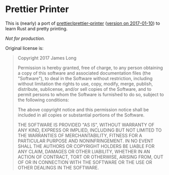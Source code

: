 # Prettier Printer

This is (nearly) a port of [prettier/prettier-printer] ([version on 2017-01-10]) to learn Rust and pretty printing.

*Not for production.*

Original license is:

> Copyright 2017 James Long
>
> Permission is hereby granted, free of charge, to any person obtaining a copy of this software and associated documentation files (the "Software"), to deal in the Software without restriction, including without limitation the rights to use, copy, modify, merge, publish, distribute, sublicense, and/or sell copies of the Software, and to permit persons to whom the Software is furnished to do so, subject to the following conditions:
>
> The above copyright notice and this permission notice shall be included in all copies or substantial portions of the Software.
>
> THE SOFTWARE IS PROVIDED "AS IS", WITHOUT WARRANTY OF ANY KIND, EXPRESS OR IMPLIED, INCLUDING BUT NOT LIMITED TO THE WARRANTIES OF MERCHANTABILITY, FITNESS FOR A PARTICULAR PURPOSE AND NONINFRINGEMENT. IN NO EVENT SHALL THE AUTHORS OR COPYRIGHT HOLDERS BE LIABLE FOR ANY CLAIM, DAMAGES OR OTHER LIABILITY, WHETHER IN AN ACTION OF CONTRACT, TORT OR OTHERWISE, ARISING FROM, OUT OF OR IN CONNECTION WITH THE SOFTWARE OR THE USE OR OTHER DEALINGS IN THE SOFTWARE.

[prettier/prettier-printer]: https://github.com/prettier/prettier-printer
[version on 2017-01-10]: https://github.com/prettier/prettier-printer/tree/b57992d1a59b75e66aa18080bce8e965652b4ecf
